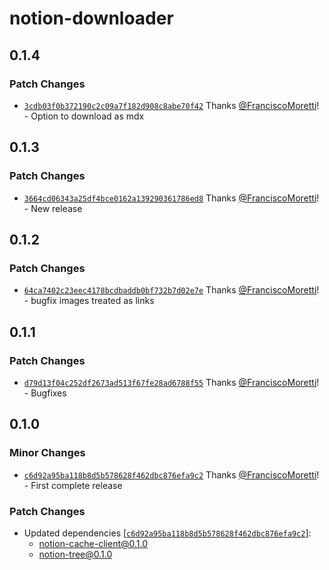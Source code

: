 # notion-downloader

## 0.1.4

### Patch Changes

- [`3cdb03f0b372190c2c09a7f182d908c8abe70f42`](https://github.com/FranciscoMoretti/notion-downloader/commit/3cdb03f0b372190c2c09a7f182d908c8abe70f42) Thanks [@FranciscoMoretti](https://github.com/FranciscoMoretti)! - Option to download as mdx

## 0.1.3

### Patch Changes

- [`3664cd06343a25df4bce0162a139290361786ed8`](https://github.com/FranciscoMoretti/notion-downloader/commit/3664cd06343a25df4bce0162a139290361786ed8) Thanks [@FranciscoMoretti](https://github.com/FranciscoMoretti)! - New release

## 0.1.2

### Patch Changes

- [`64ca7402c23eec4178bcdbaddb0bf732b7d02e7e`](https://github.com/FranciscoMoretti/notion-downloader/commit/64ca7402c23eec4178bcdbaddb0bf732b7d02e7e) Thanks [@FranciscoMoretti](https://github.com/FranciscoMoretti)! - bugfix images treated as links

## 0.1.1

### Patch Changes

- [`d79d13f04c252df2673ad513f67fe28ad6788f55`](https://github.com/FranciscoMoretti/notion-downloader/commit/d79d13f04c252df2673ad513f67fe28ad6788f55) Thanks [@FranciscoMoretti](https://github.com/FranciscoMoretti)! - Bugfixes

## 0.1.0

### Minor Changes

- [`c6d92a95ba118b8d5b578628f462dbc876efa9c2`](https://github.com/FranciscoMoretti/notion-downloader/commit/c6d92a95ba118b8d5b578628f462dbc876efa9c2) Thanks [@FranciscoMoretti](https://github.com/FranciscoMoretti)! - First complete release

### Patch Changes

- Updated dependencies [[`c6d92a95ba118b8d5b578628f462dbc876efa9c2`](https://github.com/FranciscoMoretti/notion-downloader/commit/c6d92a95ba118b8d5b578628f462dbc876efa9c2)]:
  - notion-cache-client@0.1.0
  - notion-tree@0.1.0
